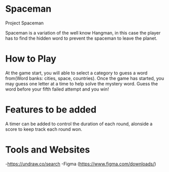 # Spaceman
Project Spaceman 

Spaceman is a variation of the  well know Hangman,  in this case the player has to find the hidden word to prevent the spaceman to leave the planet.

# How to Play
At the game start, you will able to select a category to guess a word from(Word banks: cities, space, countries). Once the game has started, you may guess one letter at a time to help solve the mystery word. Guess the word before your fifth failed attempt and you win!

# Features to be added
A timer can be added to control the duration of each round, alonside a score to keep track each round won.

# Tools and Websites
-https://undraw.co/search
-Figma (https://www.figma.com/downloads/)

